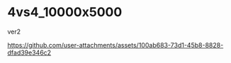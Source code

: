 # 4vs4_10000x5000

ver2

https://github.com/user-attachments/assets/100ab683-73d1-45b8-8828-dfad39e346c2

